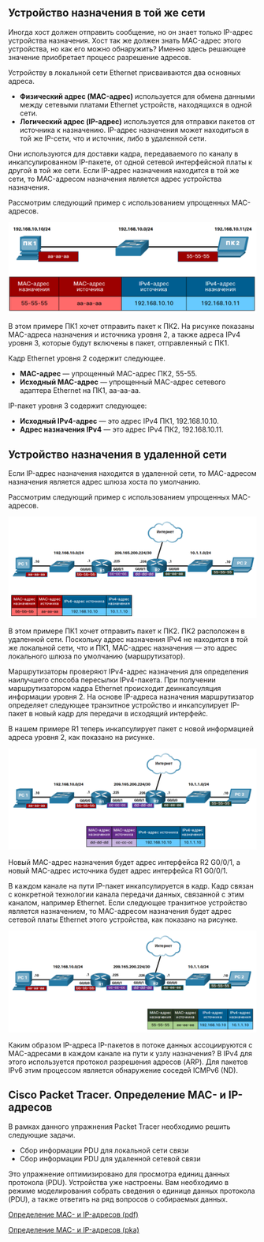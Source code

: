 <!-- verified: agorbachev 03.05.2022 -->

<!-- 9.1.1 -->
## Устройство назначения в той же сети

Иногда хост должен отправить сообщение, но он знает только IP-адрес устройства назначения. Хост так же должен знать MAC-адрес этого устройства, но как его можно обнаружить? Именно здесь решающее значение приобретает процесс разрешение адресов.

Устройству в локальной сети Ethernet присваиваются два основных адреса.

* **Физический адрес (MAC-адрес)** используется для обмена данными между сетевыми платами Ethernet устройств, находящихся в одной сети.
* **Логический адрес (IP-адрес)** используется для отправки пакетов от источника к назначению. IP-адрес назначения может находиться в той же IP-сети, что и источник, либо в удаленной сети.

Они используются для доставки кадра, передаваемого по каналу в инкапсулированном IP-пакете, от одной сетевой интерфейсной платы к другой в той же сети. Если IP-адрес назначения находится в той же сети, то MAC-адресом назначения является адрес устройства назначения.

Рассмотрим следующий пример с использованием упрощенных  MAC-адресов.

![](./assets/9.1.1.png)
<!-- /courses/itn-dl/aeed2ea0-34fa-11eb-ad9a-f74babed41a6/af21ac2a-34fa-11eb-ad9a-f74babed41a6/assets/2e157fb4-1c25-11ea-81a0-ffc2c49b96bc.svg -->

В этом примере ПК1 хочет отправить пакет к ПК2. На рисунке показаны MAC-адреса назначения и источника уровня 2, а также адреса IPv4 уровня 3, которые будут включены в пакет, отправленный с ПК1.

Кадр Ethernet уровня 2 содержит следующее.

* **MAC-адрес** — упрощенный MAC-адрес ПК2, 55-55.
* **Исходный MAC-адрес** — упрощенный MAC-адрес сетевого адаптера Ethernet на ПК1, aa-aa-aa.

IP-пакет уровня 3 содержит следующее:

* **Исходный IPv4-адрес** — это адрес IPv4 ПК1, 192.168.10.10.
* **Адрес назначения IPv4** — это адрес IPv4 ПК2, 192.168.10.11.

<!-- 9.1.2 -->
## Устройство назначения в удаленной сети

Если IP-адрес назначения находится в удаленной сети, то MAC-адресом назначения является адрес шлюза хоста по умолчанию.

Рассмотрим следующий пример с использованием упрощенных MAC-адресов.

![](./assets/9.1.2-1.png)
<!-- /courses/itn-dl/aeed2ea0-34fa-11eb-ad9a-f74babed41a6/af21ac2a-34fa-11eb-ad9a-f74babed41a6/assets/2e15cdd3-1c25-11ea-81a0-ffc2c49b96bc.svg -->

В этом примере ПК1 хочет отправить пакет к ПК2. ПК2 расположен в удаленной сети. Поскольку адрес назначения IPv4 не находится в той же локальной сети, что и ПК1, MAC-адрес назначения — это адрес локального шлюза по умолчанию (маршрутизатор).

Маршрутизаторы проверяют IPv4-адрес назначения для определения наилучшего способа пересылки IPv4-пакета. При получении маршрутизатором кадра Ethernet происходит деинкапсуляция информации уровня 2. На основе IP-адреса назначения маршрутизатор определяет следующее транзитное устройство и инкапсулирует IP-пакет в новый кадр для передачи в исходящий интерфейс.

В нашем примере R1 теперь инкапсулирует пакет с новой информацией адреса уровня 2, как показано на рисунке.

![](./assets/9.1.2-2.png)
<!-- /courses/itn-dl/aeed2ea0-34fa-11eb-ad9a-f74babed41a6/af21ac2a-34fa-11eb-ad9a-f74babed41a6/assets/2e161bf3-1c25-11ea-81a0-ffc2c49b96bc.svg -->

Новый MAC-адрес назначения будет адрес интерфейса R2 G0/0/1, а новый MAC-адрес источника будет адрес интерфейса R1 G0/0/1.

В каждом канале на пути IP-пакет инкапсулируется в кадр. Кадр связан с конкретной  технологии канала передачи данных, связанной с этим каналом, например Ethernet. Если следующее транзитное устройство является назначением, то MAC-адресом назначения будет адрес сетевой платы Ethernet этого устройства, как показано на рисунке.

![](./assets/9.1.2-3.png)
<!-- /courses/itn-dl/aeed2ea0-34fa-11eb-ad9a-f74babed41a6/af21ac2a-34fa-11eb-ad9a-f74babed41a6/assets/2e166a11-1c25-11ea-81a0-ffc2c49b96bc.svg -->

Каким образом IP-адреса IP-пакетов в потоке данных ассоциируются с MAC-адресами в каждом канале на пути к узлу назначения? В IPv4 для этого используется протокол разрешения адресов (ARP). Для пакетов IPv6 этим процессом является обнаружение соседей ICMPv6 (ND).

<!-- 9.1.3 -->
## Cisco Packet Tracer. Определение MAC- и IP-адресов

В рамках данного упражнения Packet Tracer необходимо решить следующие задачи.

* Сбор информации PDU для локальной сети связи
* Сбор информации PDU для удаленной сетевой связи

Это упражнение оптимизировано для просмотра единиц данных протокола (PDU). Устройства уже настроены. Вам необходимо в режиме моделирования собрать сведения о единице данных протокола (PDU), а также ответить на ряд вопросов о собираемых данных.

[Определение MAC- и IP-адресов (pdf)](./assets/9.1.3-packet-tracer---identify-mac-and-ip-addresses.pdf)

[Определение MAC- и IP-адресов (pka)](./assets/9.1.3-packet-tracer---identify-mac-and-ip-addresses.pka)

<!-- 9.1.4 -->
<!-- quiz -->

